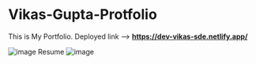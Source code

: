 ﻿# Vikas-Gupta-Protfolio
This is My Portfolio.
Deployed link --> **https://dev-vikas-sde.netlify.app/**

![image](https://github.com/Vikasgupta11/Vikas-Gupta-Protfolio/assets/56670228/799c2c44-eab6-48c0-817f-00c08aac70ff)
Resume 
![image](https://github.com/Vikasgupta11/Vikas-Gupta-Protfolio/assets/56670228/f5ebdb3f-1fd9-4989-8a1d-01f24a001845)

